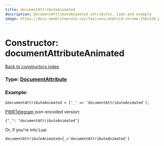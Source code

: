 ```yaml
---
title: documentAttributeAnimated
description: documentAttributeAnimated attributes, type and example
image: https://docs.madelineproto.xyz/favicons/android-chrome-256x256.png
---
```

# Constructor: documentAttributeAnimated  
[Back to constructors index](index.md)






### Type: [DocumentAttribute](../types/DocumentAttribute.md)


### Example:

```
$documentAttributeAnimated = ['_' => 'documentAttributeAnimated'];
```  

[PWRTelegram](https://pwrtelegram.xyz) json-encoded version:

```
{"_": "documentAttributeAnimated"}
```


Or, if you're into Lua:  


```
documentAttributeAnimated={_='documentAttributeAnimated'}

```


